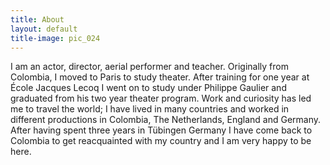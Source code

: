 ```yaml
---
title: About
layout: default
title-image: pic_024
---
```


I am an actor, director, aerial performer and teacher. Originally from
Colombia, I moved to Paris to study theater. After training for one year at
École Jacques Lecoq I went on to study under Philippe Gaulier and graduated
from his two year theater program. Work and curiosity has led me to travel the
world; I have lived in many countries and worked in different productions in
Colombia, The Netherlands, England and Germany. After having spent three years
in Tübingen Germany I have come back to Colombia to get reacquainted with my
country and I am very happy to be here.
